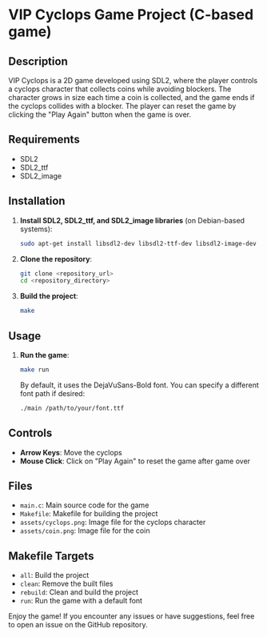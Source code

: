 # VIP Cyclops Game Project (C-based game) 

## Description

VIP Cyclops is a 2D game developed using SDL2, where the player controls a cyclops character that collects coins while avoiding blockers. The character grows in size each time a coin is collected, and the game ends if the cyclops collides with a blocker. The player can reset the game by clicking the "Play Again" button when the game is over.

## Requirements

- SDL2
- SDL2_ttf
- SDL2_image

## Installation

1. **Install SDL2, SDL2_ttf, and SDL2_image libraries** (on Debian-based systems):

   ```sh
   sudo apt-get install libsdl2-dev libsdl2-ttf-dev libsdl2-image-dev
   ```

2. **Clone the repository**:

   ```sh
   git clone <repository_url>
   cd <repository_directory>
   ```

3. **Build the project**:

   ```sh
   make
   ```

## Usage

1. **Run the game**:

   ```sh
   make run
   ```

   By default, it uses the DejaVuSans-Bold font. You can specify a different font path if desired:

   ```sh
   ./main /path/to/your/font.ttf
   ```

## Controls

- **Arrow Keys**: Move the cyclops
- **Mouse Click**: Click on "Play Again" to reset the game after game over

## Files

- `main.c`: Main source code for the game
- `Makefile`: Makefile for building the project
- `assets/cyclops.png`: Image file for the cyclops character
- `assets/coin.png`: Image file for the coin

## Makefile Targets

- `all`: Build the project
- `clean`: Remove the built files
- `rebuild`: Clean and build the project
- `run`: Run the game with a default font

Enjoy the game! If you encounter any issues or have suggestions, feel free to open an issue on the GitHub repository.
